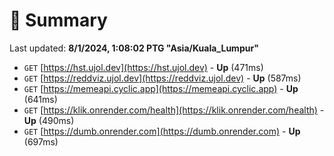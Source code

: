 # 📖 Summary
Last updated: **8/1/2024, 1:08:02 PTG "Asia/Kuala_Lumpur"**

- `GET` [https://hst.ujol.dev](https://hst.ujol.dev) - **Up** (471ms)
- `GET` [https://reddviz.ujol.dev](https://reddviz.ujol.dev) - **Up** (587ms)
- `GET` [https://memeapi.cyclic.app](https://memeapi.cyclic.app) - **Up** (641ms)
- `GET` [https://klik.onrender.com/health](https://klik.onrender.com/health) - **Up** (490ms)
- `GET` [https://dumb.onrender.com](https://dumb.onrender.com) - **Up** (697ms)
